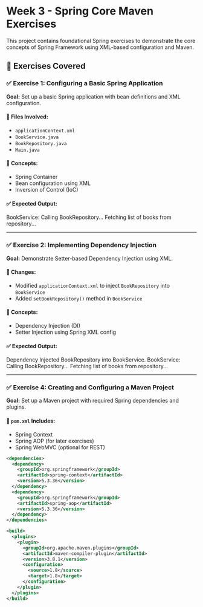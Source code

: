 # Week 3 - Spring Core Maven Exercises

This project contains foundational Spring exercises to demonstrate the core concepts of Spring Framework using XML-based configuration and Maven.

## 📁 Exercises Covered

### ✅ Exercise 1: Configuring a Basic Spring Application

**Goal:** Set up a basic Spring application with bean definitions and XML configuration.

#### 📄 Files Involved:
- `applicationContext.xml`
- `BookService.java`
- `BookRepository.java`
- `Main.java`

#### 🧠 Concepts:
- Spring Container
- Bean configuration using XML
- Inversion of Control (IoC)

#### ✅ Expected Output:

BookService: Calling BookRepository...
Fetching list of books from repository...


---

### ✅ Exercise 2: Implementing Dependency Injection

**Goal:** Demonstrate Setter-based Dependency Injection using XML.

#### 📄 Changes:
- Modified `applicationContext.xml` to inject `BookRepository` into `BookService`
- Added `setBookRepository()` method in `BookService`

#### 🧠 Concepts:
- Dependency Injection (DI)
- Setter Injection using Spring XML config

#### ✅ Expected Output:

Dependency Injected BookRepository into BookService.
BookService: Calling BookRepository...
Fetching list of books from repository...



---

### ✅ Exercise 4: Creating and Configuring a Maven Project

**Goal:** Set up a Maven project with required Spring dependencies and plugins.

#### 📄 `pom.xml` Includes:
- Spring Context
- Spring AOP (for later exercises)
- Spring WebMVC (optional for REST)

```xml
<dependencies>
  <dependency>
    <groupId>org.springframework</groupId>
    <artifactId>spring-context</artifactId>
    <version>5.3.36</version>
  </dependency>
  <dependency>
    <groupId>org.springframework</groupId>
    <artifactId>spring-aop</artifactId>
    <version>5.3.36</version>
  </dependency>
</dependencies>

<build>
  <plugins>
    <plugin>
      <groupId>org.apache.maven.plugins</groupId>
      <artifactId>maven-compiler-plugin</artifactId>
      <version>3.8.1</version>
      <configuration>
        <source>1.8</source>
        <target>1.8</target>
      </configuration>
    </plugin>
  </plugins>
</build>
